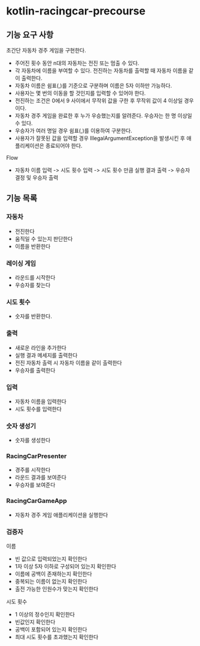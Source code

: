 # kotlin-racingcar-precourse

## 기능 요구 사항
초간단 자동차 경주 게임을 구현한다.

- 주어진 횟수 동안 n대의 자동차는 전진 또는 멈출 수 있다.  
- 각 자동차에 이름을 부여할 수 있다. 전진하는 자동차를 출력할 때 자동차 이름을 같이 출력한다.  
- 자동차 이름은 쉼표(,)를 기준으로 구분하며 이름은 5자 이하만 가능하다.  
- 사용자는 몇 번의 이동을 할 것인지를 입력할 수 있어야 한다.  
- 전진하는 조건은 0에서 9 사이에서 무작위 값을 구한 후 무작위 값이 4 이상일 경우이다.  
- 자동차 경주 게임을 완료한 후 누가 우승했는지를 알려준다. 우승자는 한 명 이상일 수 있다.  
- 우승자가 여러 명일 경우 쉼표(,)를 이용하여 구분한다.  
- 사용자가 잘못된 값을 입력할 경우 IllegalArgumentException을 발생시킨 후 애플리케이션은 종료되어야 한다.  

Flow  
- 자동차 이름 입력 -> 시도 횟수 입력 -> 시도 횟수 만큼 실행 결과 출력 -> 우승자 결정 및 우승자 출력

## 기능 목록
### 자동차
- 전진한다
- 움직일 수 있는지 판단한다
- 이름을 반환한다

### 레이싱 게임
- 라운드를 시작한다
- 우승자를 찾는다

### 시도 횟수
- 숫자를 반환한다.

### 출력
- 새로운 라인을 추가한다
- 실행 결과 메세지를 출력한다
- 전진 자동차 출력 시 자동차 이름을 같이 출력한다
- 우승자를 출력한다

### 입력
- 자동차 이름을 입력한다
- 시도 횟수를 입력한다

### 숫자 생성기
- 숫자를 생성한다

### RacingCarPresenter
- 경주를 시작한다
- 라운드 결과를 보여준다
- 우승자를 보여준다

### RacingCarGameApp
- 자동차 경주 게임 애플리케이션을 실행한다

### 검증자
이름
 - 빈 값으로 입력되었는지 확인한다
 - 1자 이상 5자 이하로 구성되어 있는지 확인한다
 - 이름에 공백이 존재하는지 확인한다
 - 중복되는 이름이 없는지 확인한다  
 - 출전 가능한 인원수가 맞는지 확인한다

시도 횟수
 - 1 이상의 정수인지 확인한다
 - 빈값인지 확인한다
 - 공백이 포함되어 있는지 확인한다
 - 최대 시도 횟수를 초과했는지 확인한다